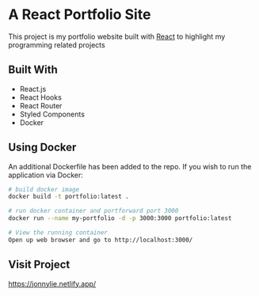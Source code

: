 # A React Portfolio Site

This project is my portfolio website built with [React](https://reactjs.org/) to highlight my programming related projects

## Built With

- React.js
- React Hooks
- React Router
- Styled Components
- Docker

## Using Docker

An additional Dockerfile has been added to the repo. If you wish to run the application via Docker:

```bash
# build docker image
docker build -t portfolio:latest .

# run docker container and portforward port 3000
docker run --name my-portfolio -d -p 3000:3000 portfolio:latest

# View the running container
Open up web browser and go to http://localhost:3000/
```

## Visit Project
https://jonnylie.netlify.app/

